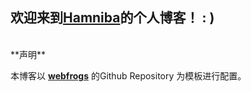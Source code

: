 欢迎来到[Hamniba](http://hamniba.github.io)的个人博客！ : )  
----
<br/>
**声明**  

本博客以 **[webfrogs](https://github.com/webfrogs/webfrogs.github.com)** 的Github Repository 为模板进行配置。  

